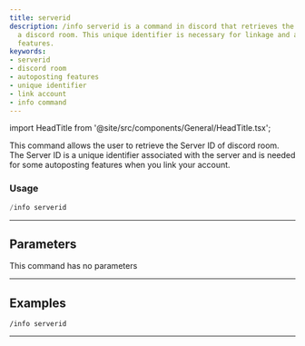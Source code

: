 ```yaml
---
title: serverid
description: /info serverid is a command in discord that retrieves the Server ID of
  a discord room. This unique identifier is necessary for linkage and autoposting
  features.
keywords:
- serverid
- discord room
- autoposting features
- unique identifier
- link account
- info command
---
```


import HeadTitle from '@site/src/components/General/HeadTitle.tsx';

<HeadTitle title="serverid - Info - Discord - Reference | OpenBB Bot Docs" />

This command allows the user to retrieve the Server ID of discord room. The Server ID is a unique identifier associated with the server and is needed for some autoposting features when you link your account.

### Usage

```python wordwrap
/info serverid
```

---

## Parameters

This command has no parameters



---

## Examples

```
/info serverid
```

---
